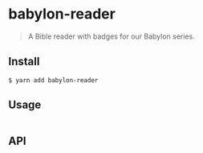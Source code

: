 # babylon-reader

> A Bible reader with badges for our Babylon series.


## Install

```
$ yarn add babylon-reader
```


## Usage

```js

```


## API
